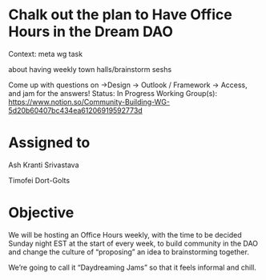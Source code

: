 # Chalk out the plan to Have Office Hours in the Dream DAO

Context: meta wg task

about having weekly town halls/brainstorm seshs

Come up with questions on
→Design
→ Outlook / Framework
→ Access,
and jam for the answers!
Status: In Progress
Working Group(s): https://www.notion.so/Community-Building-WG-5d20b60407bc434ea61206919592773d

# Assigned to

Ash Kranti Srivastava

Timofei Dort-Golts

# Objective

We will be hosting an Office Hours weekly, with the time to be decided Sunday night EST at the start of every week, to build community in the DAO and change the culture of “proposing” an idea to brainstorming together.

We’re going to call it “Daydreaming Jams” so that it feels informal and chill.